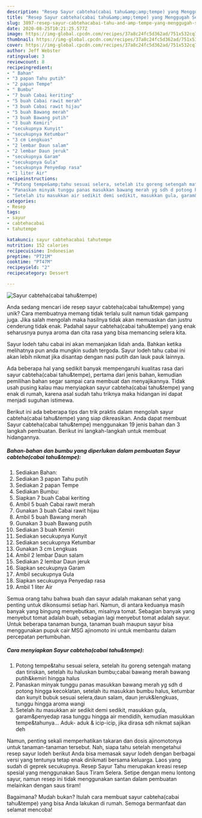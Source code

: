 ```yaml
---
description: "Resep Sayur cabteha(cabai tahu&amp;amp;tempe) yang Menggugah Selera"
title: "Resep Sayur cabteha(cabai tahu&amp;amp;tempe) yang Menggugah Selera"
slug: 3897-resep-sayur-cabtehacabai-tahu-and-amp-tempe-yang-menggugah-selera
date: 2020-08-25T10:21:25.577Z
image: https://img-global.cpcdn.com/recipes/37a8c24fc5d362ad/751x532cq70/sayur-cabtehacabai-tahutempe-foto-resep-utama.jpg
thumbnail: https://img-global.cpcdn.com/recipes/37a8c24fc5d362ad/751x532cq70/sayur-cabtehacabai-tahutempe-foto-resep-utama.jpg
cover: https://img-global.cpcdn.com/recipes/37a8c24fc5d362ad/751x532cq70/sayur-cabtehacabai-tahutempe-foto-resep-utama.jpg
author: Jeff Webster
ratingvalue: 3
reviewcount: 8
recipeingredient:
- " Bahan"
- "3 papan Tahu putih"
- "2 papan Tempe"
- " Bumbu"
- "7 buah Cabai keriting"
- "5 buah Cabai rawit merah"
- "3 buah Cabai rawit hijau"
- "5 buah Bawang merah"
- "3 buah Bawang putih"
- "3 buah Kemiri"
- "secukupnya Kunyit"
- "secukupnya Ketumbar"
- "3 cm Lengkuas"
- "2 lembar Daun salam"
- "2 lembar Daun jeruk"
- "secukupnya Garam"
- "secukupnya Gula"
- "secukupnya Penyedap rasa"
- "1 liter Air"
recipeinstructions:
- "Potong tempe&amp;tahu sesuai selera, setelah itu goreng setengah matang dan tiriskan, setelah itu haluskan bumbu;cabai bawang merah bawang putih&amp;kemiri hingga halus"
- "Panaskan minyak tunggu panas masukkan bawang merah yg sdh d potong hingga kecoklatan, setelah itu masukkan bumbu halus, ketumbar dan kunyit bubuk sesuai selera,daun salam, daun jeruk&amp;lengkuas, tunggu hingga aroma wangi"
- "Setelah itu masukkan air sedikit demi sedikit, masukkan gula, garam&amp;penyedap rasa tunggu hingga air mendidih, kemudian masukkan tempe&amp;tahunya... Aduk- aduk &amp; icip-icip, jika dirasa sdh nikmat sajikan deh"
categories:
- Resep
tags:
- sayur
- cabtehacabai
- tahutempe

katakunci: sayur cabtehacabai tahutempe 
nutrition: 152 calories
recipecuisine: Indonesian
preptime: "PT21M"
cooktime: "PT47M"
recipeyield: "2"
recipecategory: Dessert

---
```



![Sayur cabteha(cabai tahu&amp;tempe)](https://img-global.cpcdn.com/recipes/37a8c24fc5d362ad/751x532cq70/sayur-cabtehacabai-tahutempe-foto-resep-utama.jpg)

Anda sedang mencari ide resep sayur cabteha(cabai tahu&amp;tempe) yang unik? Cara membuatnya memang tidak terlalu sulit namun tidak gampang juga. Jika salah mengolah maka hasilnya tidak akan memuaskan dan justru cenderung tidak enak. Padahal sayur cabteha(cabai tahu&amp;tempe) yang enak seharusnya punya aroma dan cita rasa yang bisa memancing selera kita.

Sayur lodeh tahu cabai ini akan memanjakan lidah anda. Bahkan ketika melihatnya pun anda mungkin sudah tergoda. Sayur lodeh tahu cabai ini akan lebih nikmat jika disantap dengan nasi putih dan lauk pauk lainnya.

Ada beberapa hal yang sedikit banyak mempengaruhi kualitas rasa dari sayur cabteha(cabai tahu&amp;tempe), pertama dari jenis bahan, kemudian pemilihan bahan segar sampai cara membuat dan menyajikannya. Tidak usah pusing kalau mau menyiapkan sayur cabteha(cabai tahu&amp;tempe) yang enak di rumah, karena asal sudah tahu triknya maka hidangan ini dapat menjadi suguhan istimewa.


Berikut ini ada beberapa tips dan trik praktis dalam mengolah sayur cabteha(cabai tahu&amp;tempe) yang siap dikreasikan. Anda dapat membuat Sayur cabteha(cabai tahu&amp;tempe) menggunakan 19 jenis bahan dan 3 langkah pembuatan. Berikut ini langkah-langkah untuk membuat hidangannya.

<!--inarticleads1-->

##### Bahan-bahan dan bumbu yang diperlukan dalam pembuatan Sayur cabteha(cabai tahu&amp;tempe):

1. Sediakan  Bahan:
1. Sediakan 3 papan Tahu putih
1. Sediakan 2 papan Tempe
1. Sediakan  Bumbu:
1. Siapkan 7 buah Cabai keriting
1. Ambil 5 buah Cabai rawit merah
1. Gunakan 3 buah Cabai rawit hijau
1. Ambil 5 buah Bawang merah
1. Gunakan 3 buah Bawang putih
1. Sediakan 3 buah Kemiri
1. Sediakan secukupnya Kunyit
1. Sediakan secukupnya Ketumbar
1. Gunakan 3 cm Lengkuas
1. Ambil 2 lembar Daun salam
1. Sediakan 2 lembar Daun jeruk
1. Siapkan secukupnya Garam
1. Ambil secukupnya Gula
1. Siapkan secukupnya Penyedap rasa
1. Ambil 1 liter Air


Semua orang tahu bahwa buah dan sayur adalah makanan sehat yang penting untuk dikonsumsi setiap hari. Namun, di antara keduanya masih banyak yang bingung menyebutkan, misalnya tomat. Sebagian banyak yang menyebut tomat adalah buah, sebagian lagi menyebut tomat adalah sayur. Untuk beberapa tanaman bunga, tanaman buah maupun sayur bisa menggunakan pupuk cair MSG ajinomoto ini untuk membantu dalam percepatan pertumbuhan. 

<!--inarticleads2-->

##### Cara menyiapkan Sayur cabteha(cabai tahu&amp;tempe):

1. Potong tempe&amp;tahu sesuai selera, setelah itu goreng setengah matang dan tiriskan, setelah itu haluskan bumbu;cabai bawang merah bawang putih&amp;kemiri hingga halus
1. Panaskan minyak tunggu panas masukkan bawang merah yg sdh d potong hingga kecoklatan, setelah itu masukkan bumbu halus, ketumbar dan kunyit bubuk sesuai selera,daun salam, daun jeruk&amp;lengkuas, tunggu hingga aroma wangi
1. Setelah itu masukkan air sedikit demi sedikit, masukkan gula, garam&amp;penyedap rasa tunggu hingga air mendidih, kemudian masukkan tempe&amp;tahunya... Aduk- aduk &amp; icip-icip, jika dirasa sdh nikmat sajikan deh


Namun, penting sekali memperhatikan takaran dan dosis ajinomotonya untuk tanaman-tanaman tersebut. Nah, siapa tahu setelah mengetahui resep sayur lodeh berikut Anda bisa memasak sayur lodeh dengan berbagai versi yang tentunya tetap enak dinikmati bersama keluarga. Laos yang sudah di geprek secukupnya. Resep Sayur Tahu merupakan kreasi resep spesial yang menggunakan Saus Tiram Selera. Setipe dengan menu lontong sayur, namun resep ini tidak menggunakan santan dalam pembuatan melainkan dengan saus tiram! 

Bagaimana? Mudah bukan? Itulah cara membuat sayur cabteha(cabai tahu&amp;tempe) yang bisa Anda lakukan di rumah. Semoga bermanfaat dan selamat mencoba!
